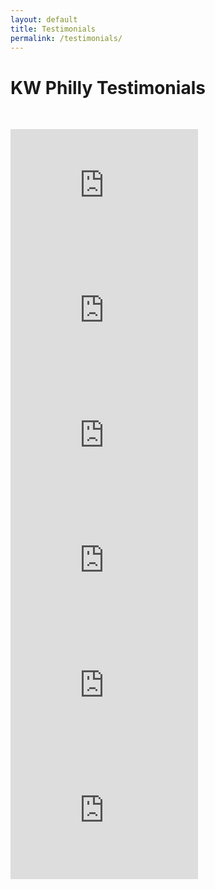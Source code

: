 ```yaml
---
layout: default
title: Testimonials
permalink: /testimonials/
---
```


# KW Philly Testimonials

&nbsp;

<iframe width="300" height="200" src="https://www.youtube.com/embed/S5RA0IENg5U" frameborder="0" allow="accelerometer; autoplay; encrypted-media; gyroscope; picture-in-picture" allowfullscreen></iframe><br/>

<iframe width="300" height="200" src="https://www.youtube.com/embed/HqFBvTcbNGE" frameborder="0" allow="accelerometer; autoplay; encrypted-media; gyroscope; picture-in-picture" allowfullscreen></iframe><br/>
<iframe width="300" height="200" src="https://www.youtube.com/embed/N9Qs8bfBlPw" frameborder="0" allow="accelerometer; autoplay; encrypted-media; gyroscope; picture-in-picture" allowfullscreen></iframe><br/>
<iframe width="300" height="200" src="https://www.youtube.com/embed/Y8iuQ9S7LVU" frameborder="0" allow="accelerometer; autoplay; encrypted-media; gyroscope; picture-in-picture" allowfullscreen></iframe><br/>
<iframe width="300" height="200" src="https://www.youtube.com/embed/uvwjO2u0jZE" frameborder="0" allow="accelerometer; autoplay; encrypted-media; gyroscope; picture-in-picture" allowfullscreen></iframe><br/>

<iframe width="300" height="200" src="https://www.youtube.com/embed/APCPEVFzbPM" frameborder="0" allow="accelerometer; autoplay; encrypted-media; gyroscope; picture-in-picture" allowfullscreen=""></iframe>